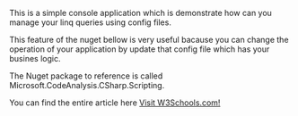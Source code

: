 This is a simple console application which is demonstrate how can you manage your linq queries using config files.

This feature of the nuget bellow is very useful bacause you can change the operation of your application by update that config file which has your busines logic. 

The Nuget package to reference is called Microsoft.CodeAnalysis.CSharp.Scripting.

You can find the entire article here
<a href="https://www.strathweb.com/2018/01/easy-way-to-create-a-c-lambda-expression-from-a-string-with-roslyn/">Visit W3Schools.com!</a>

